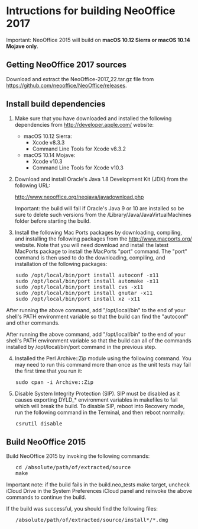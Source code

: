 # Intructions for building NeoOffice 2017

Important: NeoOffice 2015 will build on **macOS 10.12 Sierra or macOS 10.14 Mojave only**.

## Getting NeoOffice 2017 sources

Download and extract the NeoOffice-2017_22.tar.gz file from https://github.com/neooffice/NeoOffice/releases.

## Install build dependencies

1. Make sure that you have downloaded and installed the following dependencies from http://developer.apple.com/ website:

   + macOS 10.12 Sierra:
     - Xcode v8.3.3
     - Command Line Tools for Xcode v8.3.2
   + macOS 10.14 Mojave:
     - Xcode v10.3
     - Command Line Tools for Xcode v10.3

2. Download and install Oracle's Java 1.8 Development Kit (JDK) from the following URL:

   http://www.neooffice.org/neojava/javadownload.php

   Important: the build will fail if Oracle's Java 9 or 10 are installed so be sure to delete such versions from the /Library/Java/JavaVirtualMachines folder before starting the build.

3. Install the following Mac Ports packages by downloading, compiling, and installing the following packages from the http://www.macports.org/ website. Note that you will need download and install the latest MacPorts package to install the MacPorts "port" command. The "port" command is then used to do the downloading, compiling, and installation of the following packages:

<pre>
   sudo /opt/local/bin/port install autoconf -x11
   sudo /opt/local/bin/port install automake -x11
   sudo /opt/local/bin/port install cvs -x11
   sudo /opt/local/bin/port install gnutar -x11
   sudo /opt/local/bin/port install xz -x11
</pre>

   After running the above command, add "/opt/local/bin" to the end of your shell's PATH environment variable so that the build can find the "autoconf" and other commands.

After running the above command, add "/opt/local/bin" to the end of your shell's PATH environment variable so that the build can all of the commands installed by /opt/local/bin/port command in the previous step.

4. Installed the Perl Archive::Zip module using the following command. You may need to run this command more than once as the unit tests may fail the first time that you run it:

<pre>
   sudo cpan -i Archive::Zip
</pre>

5. Disable System Integrity Protection (SIP). SIP must be disabled as it causes exporting DYLD_* environment variables in makefiles to fail which will break the build. To disable SIP, reboot into Recovery mode, run the following command in the Terminal, and then reboot normally:

<pre>
   csrutil disable
</pre>

## Build NeoOffice 2015

Build NeoOffice 2015 by invoking the following commands:

<pre>
   cd /absolute/path/of/extracted/source
   make
</pre>

Important note: if the build fails in the build.neo_tests make target, uncheck iCloud Drive in the System Preferences iCloud panel and reinvoke the above commands to continue the build.

If the build was successful, you should find the following files:

<pre>
   /absolute/path/of/extracted/source/install*/*.dmg 
</pre>
